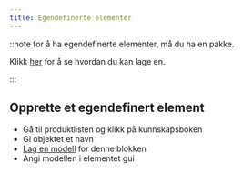 ```yaml
---
title: Egendefinerte elementer
---
```


::note for å ha egendefinerte elementer, må du ha en pakke.

Klikk [her](pack.md#create-a-pack) for å se hvordan du kan lage en.

:::

## Opprette et egendefinert element

* Gå til produktlisten og klikk på kunnskapsboken
* Gi objektet et navn
* [Lag en modell](custom-models.md) for denne blokken
* Angi modellen i elementet gui
